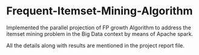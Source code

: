 # Frequent-Itemset-Mining-Algorithm

Implemented the parallel projection of FP growth Algorithm to address the itemset mining problem in the Big Data context by means of Apache spark.

All the details along with results are mentioned in the project report file.
